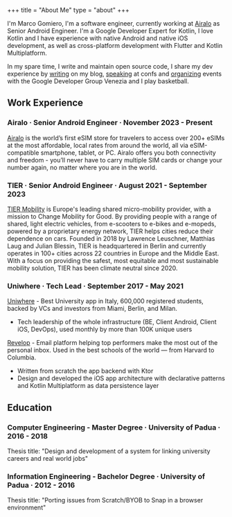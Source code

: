+++
title = "About Me"
type = "about"
+++

I'm Marco Gomiero, I'm a software engineer, currently working at [Airalo](https://www.airalo.com/) as Senior Android Engineer. I'm a Google Developer Expert for Kotlin, I love Kotlin and I have experience with native Android and native iOS development, as well as cross-platform development with Flutter and Kotlin Multiplatform.

In my spare time, I write and maintain open source code, I share my dev experience by [writing](/posts) on my blog, [speaking](/talks) at confs and [organizing](https://gdg.community.dev/gdg-venezia/) events with the Google Developer Group Venezia and I play basketball.

## Work Experience

### Airalo · Senior Android Engineer · November 2023 - Present

[Airalo](https://www.airalo.com/) is the world’s first eSIM store for travelers to access over 200+ eSIMs at the most affordable, local rates from around the world, all via eSIM-compatible smartphone, tablet, or PC. Airalo offers you both connectivity and freedom - you’ll never have to carry multiple SIM cards or change your number again, no matter where you are in the world.

### TIER · Senior Android Engineer · August 2021 - September 2023

[TIER Mobility](https://www.tier.app/) is Europe's leading shared micro-mobility provider, with a mission to Change Mobility for Good. By providing people with a range of shared, light electric vehicles, from e-scooters to e-bikes and e-mopeds, powered by a proprietary energy network, TIER helps cities reduce their dependence on cars. Founded in 2018 by Lawrence Leuschner, Matthias Laug and Julian Blessin, TIER is headquartered in Berlin and currently operates in 100+ cities across 22 countries in Europe and the Middle East. With a focus on providing the safest, most equitable and most sustainable mobility solution, TIER has been climate neutral since 2020.

### Uniwhere · Tech Lead · September 2017 - May 2021

[Uniwhere](https://www.uniwhere.com/) - Best University app in Italy, 600,000 registered students,
backed by VCs and investors from Miami, Berlin, and Milan.
- Tech leadership of the whole infrastructure (BE, Client Android, Client iOS, DevOps), used monthly by more than 100K unique users

[Revelop](https://revelop.app/) - Email platform helping top performers make the most out of the personal inbox. Used in the best schools of the world — from Harvard to Columbia.
 - Written from scratch the app backend with Ktor
 - Design and developed the iOS app architecture with declarative patterns and Kotlin Multiplatform as data persistence layer

## Education

### Computer Engineering - Master Degree · University of Padua · 2016 - 2018

Thesis title: "Design and development of a system for linking university careers and real world jobs"

### Information Engineering - Bachelor Degree · University of Padua · 2012 - 2016

Thesis title: "Porting issues from Scratch/BYOB to Snap in a browser environment"
